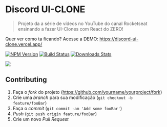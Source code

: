 # Discord UI-CLONE
> Projeto da a série de vídeos no YouTube do canal Rocketseat ensinando a fazer UI-Clones com React do ZERO!

Quer ver como ta ficando? Acesse a DEMO: https://discord-ui-clone.vercel.app/


[![NPM Version][npm-image]][npm-url]
[![Build Status][travis-image]][travis-url]
[![Downloads Stats][npm-downloads]][npm-url]


![](../uiclone.png)

## Contributing

1. Faça o _fork_ do projeto (<https://github.com/yourname/yourproject/fork>)
2. Crie uma _branch_ para sua modificação (`git checkout -b feature/fooBar`)
3. Faça o _commit_ (`git commit -am 'Add some fooBar'`)
4. _Push_ (`git push origin feature/fooBar`)
5. Crie um novo _Pull Request_

[npm-image]: https://img.shields.io/npm/v/datadog-metrics.svg?style=flat-square
[npm-url]: https://npmjs.org/package/datadog-metrics
[npm-downloads]: https://img.shields.io/npm/dm/datadog-metrics.svg?style=flat-square
[travis-image]: https://img.shields.io/travis/dbader/node-datadog-metrics/master.svg?style=flat-square
[travis-url]: https://travis-ci.org/dbader/node-datadog-metrics
[wiki]: https://github.com/seunome/seuprojeto/wiki

